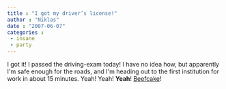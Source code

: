 ```yaml
---
title : "I got my driver’s license!"
author : "Niklas"
date : "2007-06-07"
categories : 
 - insane
 - party
---
```


I got it! I passed the driving-exam today! I have no idea how, but apparently I'm safe enough for the roads, and I'm heading out to the first institution for work in about 15 minutes. Yeah! Yeah! **Yeah**! [Beefcake](http://images.dealcatcher.com/products/beefcake.gif)!
